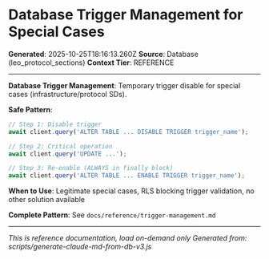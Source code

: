 # Database Trigger Management for Special Cases

**Generated**: 2025-10-25T18:16:13.260Z
**Source**: Database (leo_protocol_sections)
**Context Tier**: REFERENCE

---

**Database Trigger Management**: Temporary trigger disable for special cases (infrastructure/protocol SDs).

**Safe Pattern**:
```javascript
// Step 1: Disable trigger
await client.query('ALTER TABLE ... DISABLE TRIGGER trigger_name');

// Step 2: Critical operation
await client.query('UPDATE ...');

// Step 3: Re-enable (ALWAYS in finally block)
await client.query('ALTER TABLE ... ENABLE TRIGGER trigger_name');
```

**When to Use**: Legitimate special cases, RLS blocking trigger validation, no other solution available

**Complete Pattern**: See `docs/reference/trigger-management.md`

---

*This is reference documentation, load on-demand only*
*Generated from: scripts/generate-claude-md-from-db-v3.js*

